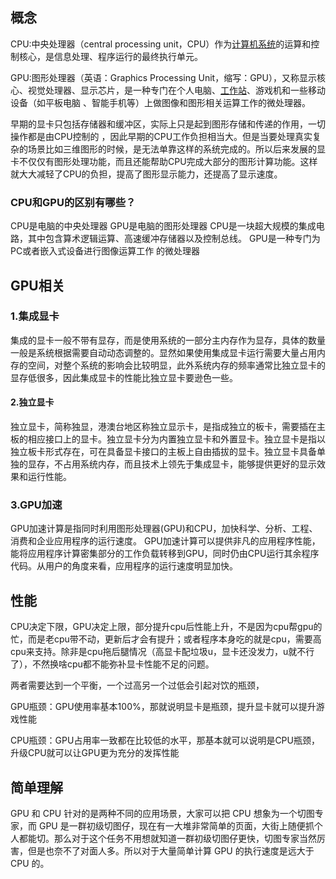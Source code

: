 ## 概念

CPU:中央处理器（central processing unit，CPU）作为[计算机系统](https://so.csdn.net/so/search?q=计算机系统&spm=1001.2101.3001.7020)的运算和控制核心，是信息处理、程序运行的最终执行单元。

GPU:图形处理器（英语：Graphics Processing Unit，缩写：GPU），又称显示核心、视觉处理器、显示芯片，是一种专门在个人电脑、[工作站](https://so.csdn.net/so/search?q=工作站&spm=1001.2101.3001.7020)、游戏机和一些移动设备（如平板电脑 、智能手机等）上做图像和图形相关运算工作的微处理器。

早期的显卡只包括存储器和缓冲区，实际上只是起到图形存储和传递的作用，一切操作都是由CPU控制的 ，因此早期的CPU工作负担相当大。但是当要处理真实复杂的场景比如三维图形的时候，是无法单靠这样的系统完成的。所以后来发展的显卡不仅仅有图形处理功能，而且还能帮助CPU完成大部分的图形计算功能。这样就大大减轻了CPU的负担，提高了图形显示能力，还提高了显示速度。

### CPU和GPU的区别有哪些？

CPU是电脑的中央处理器
GPU是电脑的图形处理器
CPU是一块超大规模的集成电路，其中包含算术逻辑运算、高速缓冲存储器以及控制总线。
GPU是一种专门为PC或者嵌入式设备进行图像运算工作 的微处理器

## GPU相关

### 1.集成显卡

集成的显卡一般不带有显存，而是使用系统的一部分主内存作为显存，具体的数量一般是系统根据需要自动动态调整的。显然如果使用集成显卡运行需要大量占用内存的空间，对整个系统的影响会比较明显，此外系统内存的频率通常比独立显卡的显存低很多，因此集成显卡的性能比独立显卡要逊色一些。

#### 2.独立显卡

独立显卡，简称独显，港澳台地区称独立显示卡，是指成独立的板卡，需要插在主板的相应接口上的显卡。独立显卡分为内置独立显卡和外置显卡。独立显卡是指以独立板卡形式存在，可在具备显卡接口的主板上自由插拔的显卡。独立显卡具备单独的显存，不占用系统内存，而且技术上领先于集成显卡，能够提供更好的显示效果和运行性能。

### 3.GPU加速

GPU加速计算是指同时利用图形处理器(GPU)和CPU，加快科学、分析、工程、消费和企业应用程序的运行速度。
GPU加速计算可以提供非凡的应用程序性能，能将应用程序计算密集部分的工作负载转移到GPU，同时仍由CPU运行其余程序代码。从用户的角度来看，应用程序的运行速度明显加快。

## 性能

CPU决定下限，GPU决定上限，部分提升cpu后性能上升，不是因为cpu帮gpu的忙，而是老cpu带不动，更新后才会有提升；或者程序本身吃的就是cpu，需要高cpu来支持。除非是cpu拖后腿情况（高显卡配垃圾u，显卡还没发力，u就不行了），不然换啥cpu都不能弥补显卡性能不足的问题。

两者需要达到一个平衡，一个过高另一个过低会引起对饮的瓶颈，

GPU瓶颈：GPU使用率基本100%，那就说明显卡是瓶颈，提升显卡就可以提升游戏性能

CPU瓶颈：GPU占用率一致都在比较低的水平，那基本就可以说明是CPU瓶颈，升级CPU就可以让GPU更为充分的发挥性能

## 简单理解

GPU 和 CPU 针对的是两种不同的应用场景，大家可以把 CPU 想象为一个切图专家，而 GPU 是一群初级切图仔，现在有一大堆非常简单的页面，大街上随便抓个人都能切。那么对于这个任务不用想就知道一群初级切图仔更快，切图专家当然厉害，但是也奈不了对面人多。所以对于大量简单计算 GPU 的执行速度是远大于 CPU 的。



